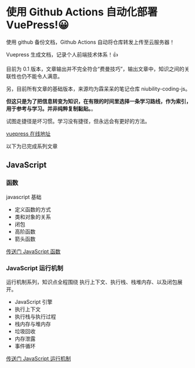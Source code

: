 # 使用 Github Actions 自动化部署 VuePress!😀

使用 github 备份文档，Github Actions 自动将仓库转发上传至云服务器！

Vuepress 生成文档，记录个人前端技术体系！👍

目前为 0.1 版本，文章输出并不完全符合“费曼技巧”，输出文章中，知识之间的关联性也仍不能令人满意。

另，目前所有文章的基础版本，来源均为霖呆呆的笔记仓库 niubility-coding-js。

**但这只是为了把信息转变为知识，在有限的时间里选择一条学习路线，作为索引，用于参考与学习。并非纯粹复制黏贴。**。

试图走捷径是坏习惯。学习没有捷径，但永远会有更好的方法。

[vuepress 在线地址](vuepress.lzwlook.fun)

以下为已完成系列文章

## JavaScript

### 函数

javascript 基础

- 定义函数的方式
- 类和对象的关系
- 闭包
- 高阶函数
- 箭头函数

[传送门 JavaScript 函数](http://vuepress.lzwlook.fun/JavaScript/%E5%87%BD%E6%95%B0/01-%E5%AE%9A%E4%B9%89%E5%87%BD%E6%95%B0%E7%9A%84%E6%96%B9%E5%BC%8F.html)

### JavaScript 运行机制

运行机制系列，知识点全程围绕 执行上下文、执行栈、栈堆内存、以及闭包展开。

- JavaScript 引擎
- 执行上下文
- 执行栈与执行过程
- 栈内存与堆内存
- 垃圾回收
- 内存泄露
- 事件循环

[传送门 JavaScript 运行机制](http://vuepress.lzwlook.fun/JavaScript/JavaScript%E8%BF%90%E8%A1%8C%E6%9C%BA%E5%88%B6/01-javascript%E5%BC%95%E6%93%8E.html)
